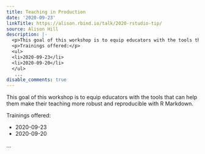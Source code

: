 ```yaml
---
title: Teaching in Production
date: '2020-09-23'
linkTitle: https://alison.rbind.io/talk/2020-rstudio-tip/
source: Alison Hill
description: |-
  <p>This goal of this workshop is to equip educators with the tools that can help them make their teaching more robust and reproducible with R Markdown.</p>
  <p>Trainings offered:</p>
  <ul>
  <li>2020-09-23</li>
  <li>2020-09-20</li>
  </ul>
   ...
disable_comments: true
---
```

<p>This goal of this workshop is to equip educators with the tools that can help them make their teaching more robust and reproducible with R Markdown.</p>
<p>Trainings offered:</p>
<ul>
<li>2020-09-23</li>
<li>2020-09-20</li>
</ul>
 ...